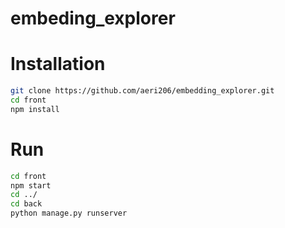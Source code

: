 # embeding_explorer

# Installation

``` sh
git clone https://github.com/aeri206/embedding_explorer.git
cd front
npm install
```

# Run
``` sh
cd front
npm start
cd ../
cd back
python manage.py runserver
```